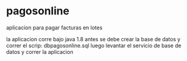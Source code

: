 # pagosonline

aplicacion para pagar facturas en lotes

la aplicacion corre bajo java 1.8  antes se debe crear la base de datos y correr el scrip: dbpagosonline.sql  luego levantar el servicio de base de datos y correr la aplicacion 
